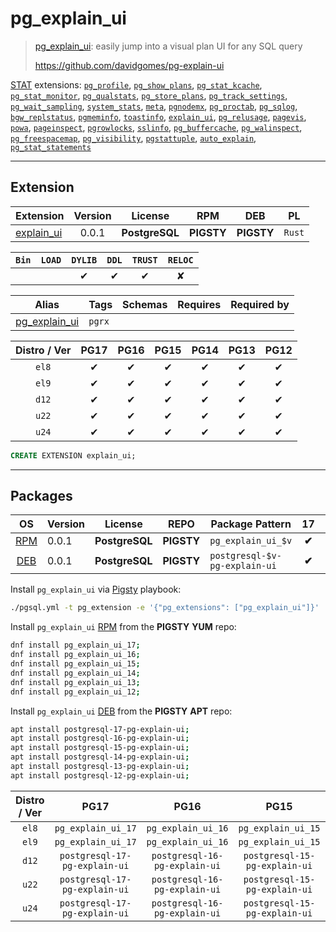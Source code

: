 # pg_explain_ui


> [pg_explain_ui](https://github.com/davidgomes/pg-explain-ui): easily jump into a visual plan UI for any SQL query
>
> https://github.com/davidgomes/pg-explain-ui





[STAT](/stat) extensions: [`pg_profile`](/pg_profile), [`pg_show_plans`](/pg_show_plans), [`pg_stat_kcache`](/pg_stat_kcache), [`pg_stat_monitor`](/pg_stat_monitor), [`pg_qualstats`](/pg_qualstats), [`pg_store_plans`](/pg_store_plans), [`pg_track_settings`](/pg_track_settings), [`pg_wait_sampling`](/pg_wait_sampling), [`system_stats`](/system_stats), [`meta`](/meta), [`pgnodemx`](/pgnodemx), [`pg_proctab`](/pg_proctab), [`pg_sqlog`](/pg_sqlog), [`bgw_replstatus`](/bgw_replstatus), [`pgmeminfo`](/pgmeminfo), [`toastinfo`](/toastinfo), [`explain_ui`](/explain_ui), [`pg_relusage`](/pg_relusage), [`pagevis`](/pagevis), [`powa`](/powa), [`pageinspect`](/pageinspect), [`pgrowlocks`](/pgrowlocks), [`sslinfo`](/sslinfo), [`pg_buffercache`](/pg_buffercache), [`pg_walinspect`](/pg_walinspect), [`pg_freespacemap`](/pg_freespacemap), [`pg_visibility`](/pg_visibility), [`pgstattuple`](/pgstattuple), [`auto_explain`](/auto_explain), [`pg_stat_statements`](/pg_stat_statements)


-------
## Extension


| Extension | Version | License | RPM | DEB | PL |
|-----------|:-------:|:-------:|:---:|:---:|:--:|
| [explain_ui](https://github.com/davidgomes/pg-explain-ui) | 0.0.1 | **<span class="tcblue">PostgreSQL</span>** | **<span class="tcwarn">PIGSTY</span>** | **<span class="tcwarn">PIGSTY</span>** | `Rust` |



| `Bin` | `LOAD` | `DYLIB` | `DDL` | `TRUST` | `RELOC` |
|:-----:|:------:|:-------:|:-----:|:-------:|:-------:|
|  |  | <span class="tcblue">✔</span> | <span class="tcblue">✔</span> | <span class="tcblue">✔</span> | <span class="tcwarn">✘</span> |



| Alias | Tags | Schemas | Requires | Required by |
|-------|------|---------|----------|-------------|
| [pg_explain_ui](/explain_ui) | `pgrx` |  |  |  |



| Distro / Ver | PG17 | PG16 | PG15 | PG14 | PG13 | PG12 |
|:------------:|:----:|:----:|:----:|:----:|:----:|:----:|
| `el8` | <span class="tcblue">✔</span> | <span class="tcblue">✔</span> | <span class="tcblue">✔</span> | <span class="tcblue">✔</span> | <span class="tcblue">✔</span> | <span class="tcblue">✔</span> |
| `el9` | <span class="tcblue">✔</span> | <span class="tcblue">✔</span> | <span class="tcblue">✔</span> | <span class="tcblue">✔</span> | <span class="tcblue">✔</span> | <span class="tcblue">✔</span> |
| `d12` | <span class="tcblue">✔</span> | <span class="tcblue">✔</span> | <span class="tcblue">✔</span> | <span class="tcblue">✔</span> | <span class="tcblue">✔</span> | <span class="tcblue">✔</span> |
| `u22` | <span class="tcblue">✔</span> | <span class="tcblue">✔</span> | <span class="tcblue">✔</span> | <span class="tcblue">✔</span> | <span class="tcblue">✔</span> | <span class="tcblue">✔</span> |
| `u24` | <span class="tcblue">✔</span> | <span class="tcblue">✔</span> | <span class="tcblue">✔</span> | <span class="tcblue">✔</span> | <span class="tcblue">✔</span> | <span class="tcblue">✔</span> |





```sql
CREATE EXTENSION explain_ui;
```

-----------


## Packages


| OS | Version | License | REPO | Package Pattern | 17 | 16 | 15 | 14 | 13 | 12 | Dependency |
|:--:|---------|:-------:|:----:|-----------------|:--:|:--:|:--:|:--:|:--:|:--:|------------|
| [RPM](/rpm) | 0.0.1 | **<span class="tcblue">PostgreSQL</span>** | **<span class="tcwarn">PIGSTY</span>** | `pg_explain_ui_$v` | **<span class="tcwarn">✔</span>** | **<span class="tcwarn">✔</span>** | **<span class="tcwarn">✔</span>** | **<span class="tcwarn">✔</span>** | **<span class="tcwarn">✔</span>** | **<span class="tcwarn">✔</span>** |  |
| [DEB](/deb) | 0.0.1 | **<span class="tcblue">PostgreSQL</span>** | **<span class="tcwarn">PIGSTY</span>** | `postgresql-$v-pg-explain-ui` | **<span class="tcwarn">✔</span>** | **<span class="tcwarn">✔</span>** | **<span class="tcwarn">✔</span>** | **<span class="tcwarn">✔</span>** | **<span class="tcwarn">✔</span>** | **<span class="tcwarn">✔</span>** |  |



Install `pg_explain_ui` via [Pigsty](https://pigsty.io/docs/pgext/usage/install/) playbook:

```bash
./pgsql.yml -t pg_extension -e '{"pg_extensions": ["pg_explain_ui"]}'
```


Install `pg_explain_ui` [RPM](/rpm) from the **<span class="tcwarn">PIGSTY</span>** **YUM** repo:

```bash
dnf install pg_explain_ui_17;
dnf install pg_explain_ui_16;
dnf install pg_explain_ui_15;
dnf install pg_explain_ui_14;
dnf install pg_explain_ui_13;
dnf install pg_explain_ui_12;
```


Install `pg_explain_ui` [DEB](/deb) from the **<span class="tcwarn">PIGSTY</span>** **APT** repo:

```bash
apt install postgresql-17-pg-explain-ui;
apt install postgresql-16-pg-explain-ui;
apt install postgresql-15-pg-explain-ui;
apt install postgresql-14-pg-explain-ui;
apt install postgresql-13-pg-explain-ui;
apt install postgresql-12-pg-explain-ui;
```




| Distro / Ver | PG17 | PG16 | PG15 | PG14 | PG13 | PG12 |
|:------------:|:----:|:----:|:----:|:----:|:----:|:----:|
| `el8` | `pg_explain_ui_17` | `pg_explain_ui_16` | `pg_explain_ui_15` | `pg_explain_ui_14` | `pg_explain_ui_13` | `pg_explain_ui_12` |
| `el9` | `pg_explain_ui_17` | `pg_explain_ui_16` | `pg_explain_ui_15` | `pg_explain_ui_14` | `pg_explain_ui_13` | `pg_explain_ui_12` |
| `d12` | `postgresql-17-pg-explain-ui` | `postgresql-16-pg-explain-ui` | `postgresql-15-pg-explain-ui` | `postgresql-14-pg-explain-ui` | `postgresql-13-pg-explain-ui` | `postgresql-12-pg-explain-ui` |
| `u22` | `postgresql-17-pg-explain-ui` | `postgresql-16-pg-explain-ui` | `postgresql-15-pg-explain-ui` | `postgresql-14-pg-explain-ui` | `postgresql-13-pg-explain-ui` | `postgresql-12-pg-explain-ui` |
| `u24` | `postgresql-17-pg-explain-ui` | `postgresql-16-pg-explain-ui` | `postgresql-15-pg-explain-ui` | `postgresql-14-pg-explain-ui` | `postgresql-13-pg-explain-ui` | `postgresql-12-pg-explain-ui` |





